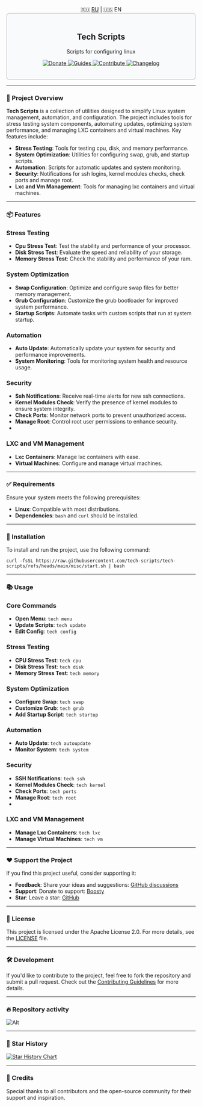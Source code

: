 <div align="center">
  🇷🇺 <a href="README_RU.md">RU</a> | 🇺🇸 <a>EN</a>
</div>

<div style="border: 2px solid #d1d5db; padding: 20px; border-radius: 8px; background-color: #f9fafb;">
  <h2 align="center">Tech Scripts</h2>
  <p align="center">Scripts for configuring linux</p>
  <p align="center">
    <a href="https://boosty.to/techscripts/donate">
      <img src="https://img.shields.io/badge/Support-FF5F5F?style=for-the-badge&logo=boosty&logoColor=white" alt="Donate" />
    </a>
    <a href="#-installation">
      <img src="https://img.shields.io/badge/Guides-0077b5?style=for-the-badge&logo=read-the-docs&logoColor=white" alt="Guides" />
    </a> 
    <a href="https://github.com/tech-scripts/linux/blob/main/CONTRIBUTING.md">
      <img src="https://img.shields.io/badge/Contribute-ff4785?style=for-the-badge&logo=git&logoColor=white" alt="Contribute" />
    </a> 
    <a href="https://github.com/tech-scripts/linux/blob/main/CHANGELOG.md">
      <img src="https://img.shields.io/badge/Changelog-6c5ce7?style=for-the-badge&logo=git&logoColor=white" alt="Changelog" />
    </a>
  </p>
</div>

---

### 🚀 Project Overview

**Tech Scripts** is a collection of utilities designed to simplify Linux system management, automation, and configuration. The project includes tools for stress testing system components, automating updates, optimizing system performance, and managing LXC containers and virtual machines. Key features include:

- **Stress Testing**: Tools for testing cpu, disk, and memory performance.
- **System Optimization**: Utilities for configuring swap, grub, and startup scripts.
- **Automation**: Scripts for automatic updates and system monitoring.
- **Security**: Notifications for ssh logins, kernel modules checks, check ports and manage root.
- **Lxc and Vm Management**: Tools for managing lxc containers and virtual machines.

---

### 📦 Features

### Stress Testing
- **Cpu Stress Test**: Test the stability and performance of your processor.
- **Disk Stress Test**: Evaluate the speed and reliability of your storage.
- **Memory Stress Test**: Check the stability and performance of your ram.

### System Optimization
- **Swap Configuration**: Optimize and configure swap files for better memory management.
- **Grub Configuration**: Customize the grub bootloader for improved system performance.
- **Startup Scripts**: Automate tasks with custom scripts that run at system startup.

### Automation
- **Auto Update**: Automatically update your system for security and performance improvements.
- **System Monitoring**: Tools for monitoring system health and resource usage.

### Security
- **Ssh Notifications**: Receive real-time alerts for new ssh connections.
- **Kernel Modules Check**: Verify the presence of kernel modules to ensure system integrity.
- **Check Ports**: Monitor network ports to prevent unauthorized access.
- **Manage Root**: Control root user permissions to enhance security.
- 
### LXC and VM Management
- **Lxc Containers**: Manage lxc containers with ease.
- **Virtual Machines**: Configure and manage virtual machines.

---

### ✅ Requirements

Ensure your system meets the following prerequisites:

- **Linux**: Compatible with most distributions.
- **Dependencies**: `bash` and `curl` should be installed.

---

### 🚀 Installation

To install and run the project, use the following command:

```
curl -fsSL https://raw.githubusercontent.com/tech-scripts/tech-scripts/refs/heads/main/misc/start.sh | bash
```

---

### 📚 Usage

### Core Commands
- **Open Menu**: `tech menu`
- **Update Scripts**: `tech update`
- **Edit Config**: `tech config`

### Stress Testing
- **CPU Stress Test**: `tech cpu`
- **Disk Stress Test**: `tech disk`
- **Memory Stress Test**: `tech memory`

### System Optimization
- **Configure Swap**: `tech swap`
- **Customize Grub**: `tech grub`
- **Add Startup Script**: `tech startup`

### Automation
- **Auto Update**: `tech autoupdate`
- **Monitor System**: `tech system`

### Security
- **SSH Notifications**: `tech ssh`
- **Kernel Modules Check**: `tech kernel`
- **Check Ports**: `tech ports`
- **Manage Root**: `tech root`
- 
### LXC and VM Management
- **Manage Lxc Containers**: `tech lxc`
- **Manage Virtual Machines**: `tech vm`

---

### ❤️ Support the Project

If you find this project useful, consider supporting it:

- **Feedback**: Share your ideas and suggestions: [GitHub discussions](https://github.com/tech-scripts/linux/discussions)
- **Support**: Donate to support: [Boosty](https://boosty.to/techscripts/donate)
- **Star**: Leave a star: [GitHub](https://github.com/tech-scripts/linux)

---

### 📜 License

This project is licensed under the Apache License 2.0. For more details, see the [LICENSE](LICENSE) file.

---

### 🛠️ Development

If you'd like to contribute to the project, feel free to fork the repository and submit a pull request. Check out the [Contributing Guidelines](CONTRIBUTING.md) for more details.

---

### 🔥 Repository activity

![Alt](https://repobeats.axiom.co/api/embed/d6ca48aec51bc3c7281a6cac486783dd96898339.svg "Repobeats analytics image")

---

### 🌟 Star History

<a href="https://star-history.com/#tech-scripts/tech-scripts&Date">
  <picture>
    <source media="(prefers-color-scheme: dark)" srcset="https://api.star-history.com/svg?repos=tech-scripts/tech-scripts&type=Date&theme=dark" />
    <source media="(prefers-color-scheme: light)" srcset="https://api.star-history.com/svg?repos=tech-scripts/tech-scripts&type=Date" />
    <img alt="Star History Chart" src="https://api.star-history.com/svg?repos=tech-scripts/tech-scripts&type=Date" />
  </picture>
</a>

---

### 🙏 Credits

Special thanks to all contributors and the open-source community for their support and inspiration.
